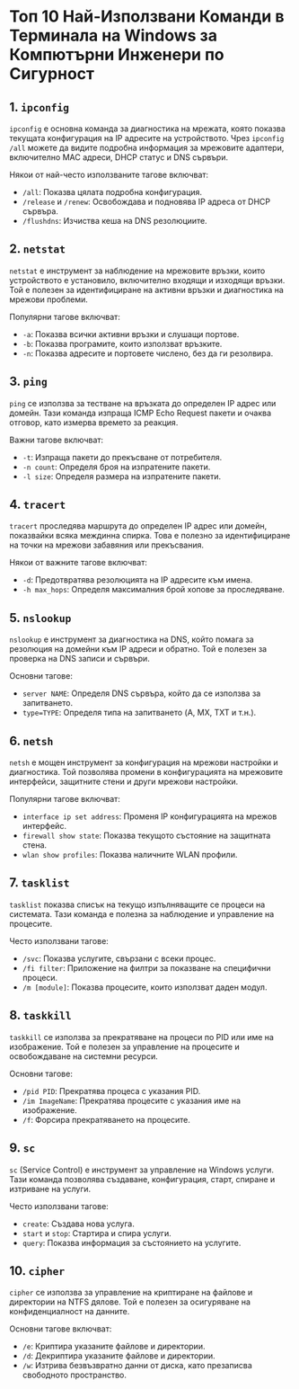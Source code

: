 # Топ 10 Най-Използвани Команди в Терминала на Windows за Компютърни Инженери по Сигурност

## 1. `ipconfig`

`ipconfig` е основна команда за диагностика на мрежата, която показва текущата конфигурация на IP адресите на устройството. Чрез `ipconfig /all` можете да видите подробна информация за мрежовите адаптери, включително MAC адреси, DHCP статус и DNS сървъри.

Някои от най-често използваните тагове включват:
- `/all`: Показва цялата подробна конфигурация.
- `/release` и `/renew`: Освобождава и подновява IP адреса от DHCP сървъра.
- `/flushdns`: Изчиства кеша на DNS резолюциите.

## 2. `netstat`

`netstat` е инструмент за наблюдение на мрежовите връзки, които устройството е установило, включително входящи и изходящи връзки. Той е полезен за идентифициране на активни връзки и диагностика на мрежови проблеми.

Популярни тагове включват:
- `-a`: Показва всички активни връзки и слушащи портове.
- `-b`: Показва програмите, които използват връзките.
- `-n`: Показва адресите и портовете числено, без да ги резолвира.

## 3. `ping`

`ping` се използва за тестване на връзката до определен IP адрес или домейн. Тази команда изпраща ICMP Echo Request пакети и очаква отговор, като измерва времето за реакция.

Важни тагове включват:
- `-t`: Изпраща пакети до прекъсване от потребителя.
- `-n count`: Определя броя на изпратените пакети.
- `-l size`: Определя размера на изпратените пакети.

## 4. `tracert`

`tracert` проследява маршрута до определен IP адрес или домейн, показвайки всяка междинна спирка. Това е полезно за идентифициране на точки на мрежови забавяния или прекъсвания.

Някои от важните тагове включват:
- `-d`: Предотвратява резолюцията на IP адресите към имена.
- `-h max_hops`: Определя максималния брой хопове за проследяване.

## 5. `nslookup`

`nslookup` е инструмент за диагностика на DNS, който помага за резолюция на домейни към IP адреси и обратно. Той е полезен за проверка на DNS записи и сървъри.

Основни тагове:
- `server NAME`: Определя DNS сървъра, който да се използва за запитването.
- `type=TYPE`: Определя типа на запитването (A, MX, TXT и т.н.).

## 6. `netsh`

`netsh` е мощен инструмент за конфигурация на мрежови настройки и диагностика. Той позволява промени в конфигурацията на мрежовите интерфейси, защитните стени и други мрежови настройки.

Популярни тагове включват:
- `interface ip set address`: Променя IP конфигурацията на мрежов интерфейс.
- `firewall show state`: Показва текущото състояние на защитната стена.
- `wlan show profiles`: Показва наличните WLAN профили.

## 7. `tasklist`

`tasklist` показва списък на текущо изпълняващите се процеси на системата. Тази команда е полезна за наблюдение и управление на процесите.

Често използвани тагове:
- `/svc`: Показва услугите, свързани с всеки процес.
- `/fi filter`: Приложение на филтри за показване на специфични процеси.
- `/m [module]`: Показва процесите, които използват даден модул.

## 8. `taskkill`

`taskkill` се използва за прекратяване на процеси по PID или име на изображение. Той е полезен за управление на процесите и освобождаване на системни ресурси.

Основни тагове:
- `/pid PID`: Прекратява процеса с указания PID.
- `/im ImageName`: Прекратява процесите с указания име на изображение.
- `/f`: Форсира прекратяването на процесите.

## 9. `sc`

`sc` (Service Control) е инструмент за управление на Windows услуги. Тази команда позволява създаване, конфигурация, старт, спиране и изтриване на услуги.

Често използвани тагове:
- `create`: Създава нова услуга.
- `start` и `stop`: Стартира и спира услуги.
- `query`: Показва информация за състоянието на услугите.

## 10. `cipher`

`cipher` се използва за управление на криптиране на файлове и директории на NTFS дялове. Той е полезен за осигуряване на конфиденциалност на данните.

Основни тагове включват:
- `/e`: Криптира указаните файлове и директории.
- `/d`: Декриптира указаните файлове и директории.
- `/w`: Изтрива безвъзвратно данни от диска, като презаписва свободното пространство.
